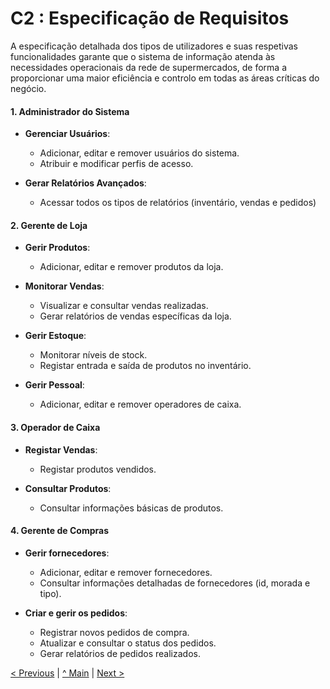 # C2 : Especificação de Requisitos

  
  
  

A especificação detalhada dos tipos de utilizadores e suas respetivas funcionalidades garante que o sistema de informação atenda às necessidades operacionais da rede de supermercados, de forma a proporcionar uma maior eficiência e controlo em todas as áreas críticas do negócio.

#### 1. Administrador do Sistema

-   **Gerenciar Usuários**:
    
    -   Adicionar, editar e remover usuários do sistema.
    -   Atribuir e modificar perfis de acesso.

-   **Gerar Relatórios Avançados**:
    
    -   Acessar todos os tipos de relatórios (inventário, vendas e pedidos)
  


#### 2. Gerente de Loja

-   **Gerir Produtos**:
    
    -   Adicionar, editar e remover produtos da loja.
    
-   **Monitorar Vendas**:
    
    -   Visualizar e consultar vendas realizadas.
    -   Gerar relatórios de vendas específicas da loja.
    
-   **Gerir Estoque**:
    
    -   Monitorar níveis de stock.
    -   Registar entrada e saída de produtos no inventário.
-   **Gerir Pessoal**:
    
    -   Adicionar, editar e remover operadores de caixa.

#### 3. Operador de Caixa

-   **Registar Vendas**:
    
    -   Registar produtos vendidos.

-   **Consultar Produtos**:
    
    -   Consultar informações básicas de produtos.

#### 4. Gerente de Compras

-   **Gerir fornecedores**:
    
    -   Adicionar, editar e remover fornecedores.
    -   Consultar informações detalhadas de fornecedores (id, morada e tipo).
    
-   **Criar e gerir os pedidos**:
    
    -   Registrar novos pedidos de compra.
    -   Atualizar e consultar o status dos pedidos.
    -   Gerar relatórios de pedidos realizados.

[< Previous](rei01.md) | [^ Main](/../../) | [Next >](rei03.md)
